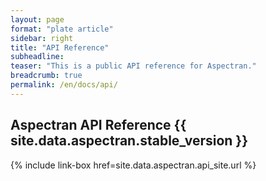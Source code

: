 ```yaml
---
layout: page
format: "plate article"
sidebar: right
title: "API Reference"
subheadline: 
teaser: "This is a public API reference for Aspectran."
breadcrumb: true
permalink: /en/docs/api/
---
```


## Aspectran API Reference {{ site.data.aspectran.stable_version }}

{% include link-box href=site.data.aspectran.api_site.url %}
